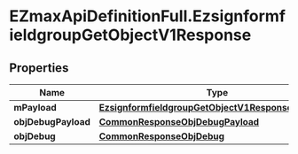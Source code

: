 # EZmaxApiDefinitionFull.EzsignformfieldgroupGetObjectV1Response

## Properties

Name | Type | Description | Notes
------------ | ------------- | ------------- | -------------
**mPayload** | [**EzsignformfieldgroupGetObjectV1ResponseMPayload**](EzsignformfieldgroupGetObjectV1ResponseMPayload.md) |  | 
**objDebugPayload** | [**CommonResponseObjDebugPayload**](CommonResponseObjDebugPayload.md) |  | [optional] 
**objDebug** | [**CommonResponseObjDebug**](CommonResponseObjDebug.md) |  | [optional] 



